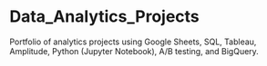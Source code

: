 # Data_Analytics_Projects
Portfolio of analytics projects using Google Sheets, SQL, Tableau, Amplitude, Python (Jupyter Notebook), A/B testing, and BigQuery.
